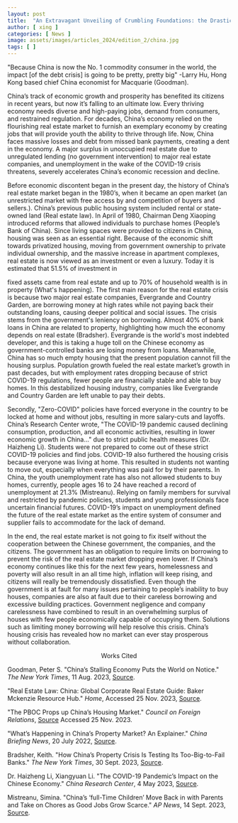 ```yaml
---
layout: post
title:  "An Extravagant Unveiling of Crumbling Foundations: the Drastic Hit on the Chinese Real Estate Market"
author: [ xing ]
categories: [ News ]
image: assets/images/articles_2024/edition_2/china.jpg
tags: [ ]
---
```


"Because China is now the No. 1 commodity consumer in the world, the impact [of the debt crisis] is going to be pretty, pretty big" -Larry Hu, Hong Kong based chief China economist for Macquarie (Goodman).

China’s track of economic growth and prosperity has benefited its citizens in recent years, but now it’s falling to an ultimate low. Every thriving economy needs diverse and high-paying jobs, demand from consumers, and restrained regulation. For decades, China’s economy relied on the flourishing real estate market to furnish an exemplary economy by creating jobs that will provide youth the ability to thrive through life. Now, China faces massive losses and debt from missed bank payments, creating a dent in the economy. A major surplus in unoccupied real estate due to unregulated lending (no government intervention) to major real estate companies, and unemployment in the wake of the COVID-19 crisis threatens, severely accelerates China’s economic recession and decline.

Before economic discontent began in the present day, the history of China’s real estate market began in the 1980’s, when it became an open market (an unrestricted market with free access by and competition of buyers and sellers.). China’s previous public housing system included rental or state-owned land (Real estate law). In April of 1980, Chairman Deng Xiaoping introduced reforms that allowed individuals to purchase homes (People’s Bank of China). Since living spaces were provided to citizens in China, housing was seen as an essential right. Because of the economic shift towards privatized housing, moving from government ownership to private individual ownership, and the massive increase in apartment complexes, real estate is now viewed as an investment or even a luxury. Today it is estimated that 51.5% of investment in

fixed assets came from real estate and up to 70% of household wealth is in property (What's happening). The first main reason for the real estate crisis is because two major real estate companies, Evergrande and Country Garden, are borrowing money at high rates while not paying back their outstanding loans, causing deeper political and social issues. The crisis stems from the government's leniency on borrowing. Almost 40% of bank loans in China are related to property, highlighting how much the economy depends on real estate (Bradsher). Evergrande is the world's most indebted developer, and this is taking a huge toll on the Chinese economy as government-controlled banks are losing money from loans. Meanwhile, China has so much empty housing that the present population cannot fill the housing surplus. Population growth fueled the real estate market’s growth in past decades, but with employment rates dropping because of strict COVID-19 regulations, fewer people are financially stable and able to buy homes. In this destabilized housing industry, companies like Evergrande and Country Garden are left unable to pay their debts.

Secondly, "Zero-COVID" policies have forced everyone in the country to be locked at home and without jobs, resulting in more salary-cuts and layoffs. China’s Research Center wrote, "The COVID-19 pandemic caused declining consumption, production, and all economic activities, resulting in lower economic growth in China…" due to strict public health measures (Dr. Haizheng Li). Students were not prepared to come out of these strict COVID-19 policies and find jobs. COVID-19 also furthered the housing crisis because everyone was living at home. This resulted in students not wanting to move out, especially when everything was paid for by their parents. In China, the youth unemployment rate has also not allowed students to buy homes, currently, people ages 16 to 24 have reached a record of unemployment at 21.3% (Mistreanu). Relying on family members for survival and restricted by pandemic policies, students and young professionals face uncertain financial futures. COVID-19’s impact on unemployment defined the future of the real estate market as the entire system of consumer and supplier fails to accommodate for the lack of demand.

In the end, the real estate market is not going to fix itself without the cooperation between the Chinese government, the companies, and the citizens. The government has an obligation to require limits on borrowing to prevent the risk of the real estate market dropping even lower. If China’s economy continues like this for the next few years, homelessness and poverty will also result in an all time high, inflation will keep rising, and citizens will really be tremendously dissatisfied. Even though the government is at fault for many issues pertaining to people’s inability to buy houses, companies are also at fault due to their careless borrowing and excessive building practices. Government negligence and company carelessness have combined to result in an overwhelming surplus of houses with few people economically capable of occupying them. Solutions such as limiting money borrowing will help resolve this crisis. China’s housing crisis has revealed how no market can ever stay prosperous without collaboration.

<center>Works Cited</center> 

Goodman, Peter S. "China’s Stalling Economy Puts the World on Notice." *The New York Times*, 11 Aug. 2023, [Source](https://www.nytimes.com/2023/08/11/business/china-economy-trade-deflation.html?unlocked_article_code=1.A00.92Ac.fWOotZEH4-2G&smid=url-share).

"Real Estate Law: China: Global Corporate Real Estate Guide: Baker Mckenzie Resource Hub." *Home*, Accessed 25 Nov. 2023, [Source](https://resourcehub.bakermckenzie.com/en/resources/global-corporate-real-estate-guide/asia-pacific/china/topics/real-estate-law#:~:text=There%20is%20no%20private%20%E2%80%9Cfreehold,to%20as%20%E2%80%9Ccollective%20land.%E2%80%9D).

"The PBOC Props up China’s Housing Market." *Council on Foreign Relations*, [Source](https://www.cfr.org/blog/pboc-props-chinas-housing-market) Accessed 25 Nov. 2023.

"What’s Happening in China’s Property Market? An Explainer." *China Briefing News*, 20 July 2022, [Source](https://www.china-briefing.com/news/explainer-whats-going-on-in-chinas-property-market/).

Bradsher, Keith. "How China’s Property Crisis Is Testing Its Too-Big-to-Fail Banks." *The New York Times*, 30 Sept. 2023, [Source](https://www.nytimes.com/2023/09/30/business/china-evergrande-banks-property.html#:~:text=The%20scale%20of%20China’s%20property,of%20money%20bailing%20out%20banks).

Dr. Haizheng Li, Xiangyuan Li. "The COVID-19 Pandemic’s Impact on the Chinese Economy." *China Research Center*, 4 May 2023, [Source](https://www.chinacenter.net/2023/china-currents/22-1/the-covid-19-pandemics-impact-on-the-chinese-economy/#:~:text=The%20COVID%2D19%20pandemic%20caused,accelerated%20closure%20of%20existing%20ones).

Mistreanu, Simina. "China’s ‘full-Time Children’ Move Back in with Parents and Take on Chores as Good Jobs Grow Scarce." *AP News*, 14 Sept. 2023, [Source](https://apnews.com/article/china-youth-unemployment-jobs-economy-aeddf9fd7c188db7d72dbb3cca6ebbf7#:~:text=Adult%20children%20returning%20to%20the,taking%20refuge%20with%20their%20parents).

